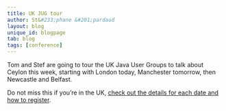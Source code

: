 ```yaml
---
title: UK JUG tour
author: St&#233;phane &#201;pardaud
layout: blog
unique_id: blogpage
tab: blog
tags: [conference]
---
```


Tom and Stef are going to tour the UK Java User Groups to talk about Ceylon this week, starting
with London today, Manchester tomorrow, then Newcastle and Belfast.

Do not miss this if you’re in the UK, [check out the details for each date and how to register](/community/events/#20150210).